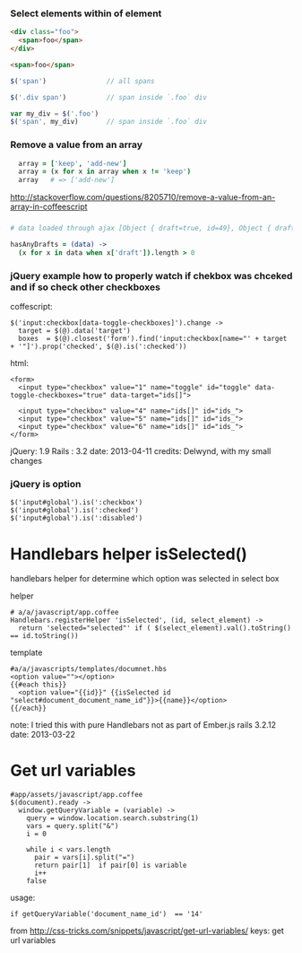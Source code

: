 ### Select elements within of element

```html
<div class="foo">
  <span>foo</span>
</div>

<span>foo</span>
```

```js
$('span')               // all spans

$('.div span')          // span inside `.foo` div 

var my_div = $('.foo')
$('span', my_div)       // span inside `.foo` div
```


### Remove a value from an array

```coffee
  array = ['keep', 'add-new']
  array = (x for x in array when x != 'keep')
  array   # => ['add-new']
```

http://stackoverflow.com/questions/8205710/remove-a-value-from-an-array-in-coffeescript

### 

```coffee
# data loaded through ajax [Object { draft=true, id=49}, Object { draft=false, id=44}]

hasAnyDrafts = (data) ->
  (x for x in data when x['draft']).length > 0


```


### jQuery example how  to properly watch if chekbox was chceked and if so check other checkboxes

coffescript:

    $('input:checkbox[data-toggle-checkboxes]').change ->
      target = $(@).data('target')
      boxes  = $(@).closest('form').find('input:checkbox[name="' + target + '"]').prop('checked', $(@).is(':checked'))

html:

    <form>
      <input type="checkbox" value="1" name="toggle" id="toggle" data-toggle-checkboxes="true" data-target="ids[]">

      <input type="checkbox" value="4" name="ids[]" id="ids_">
      <input type="checkbox" value="5" name="ids[]" id="ids_">
      <input type="checkbox" value="6" name="ids[]" id="ids_">
    </form>


jQuery: 1.9
Rails : 3.2
date: 2013-04-11
credits: Delwynd, with my small changes

### jQuery is option

    $('input#global').is(':checkbox')
    $('input#global').is(':checked')
    $('input#global').is(':disabled')


# Handlebars helper isSelected()

 handlebars helper for determine which option was selected in select box

helper

    # a/a/javascript/app.coffee
    Handlebars.registerHelper 'isSelected', (id, select_element) ->
      return 'selected="selected"' if ( $(select_element).val().toString() == id.toString())

template

    #a/a/javascripts/templates/documnet.hbs
    <option value=""></option>
    {{#each this}}
      <option value="{{id}}" {{isSelected id "select#document_document_name_id"}}>{{name}}</option>
    {{/each}}

note: I tried this with pure Handlebars not as part of Ember.js
rails 3.2.12
date: 2013-03-22


# Get url variables

    #app/assets/javascript/app.coffee
    $(document).ready ->
      window.getQueryVariable = (variable) ->
        query = window.location.search.substring(1)
        vars = query.split("&")
        i = 0

        while i < vars.length
          pair = vars[i].split("=")
          return pair[1]  if pair[0] is variable
          i++
        false

usage:

    if getQueryVariable('document_name_id')  == '14'

from http://css-tricks.com/snippets/javascript/get-url-variables/
keys: get url variables 
